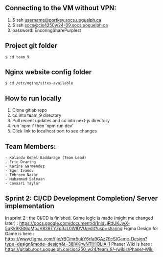 ## Connecting to the VM without VPN:

1) $ ssh username@portkey.socs.uoguelph.ca
2) $ ssh socs@cis4250w24-09.socs.uoguelph.ca
3) password: EncoringSharePurplest

## Project git folder
	$ cd team_9

## Nginx website config folder
	$ cd /etc/nginx/sites-available

## How to run locally

1) Clone gitlab repo
2) cd into team_9 directory
3) Pull recent updates and cd into next-js directory
4) run 'npm i' then 'npm run dev'
5) Click link to localhost port to see changes

## Team Members:
	- Kalindu Kehel Baddarage (Team Lead)
	- Eric Dearing 
	- Karina Garmendez
	- Egor Ivanov
	- Tehreem Nazar
	- Muhammad Salmaan
	- Cavaari Taylor

	

## Sprint 2: CI/CD Development Completion/ Server implementation




In sprint 2 : the CI/CD is finished.
Game logic is made (might me changed later) :  https://docs.google.com/document/d/1nidLjRdUKJwX-5qKk9KBt6gMpJV836TYZp3JL0WIDVU/edit?usp=sharing
Figma Design for Game is here : https://www.figma.com/file/rBCjmr5ukY6rfa9GAz79cS/Game-Design?type=design&mode=design&t=38jVKrwNTlHlOLiA-1
Phaser Wiki is here : https://gitlab.socs.uoguelph.ca/cis4250_w24/team_9/-/wikis/Phaser-Wiki


